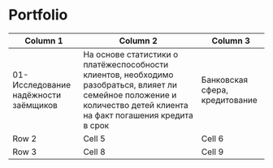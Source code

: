 # Portfolio

| Column 1 | Column 2 | Column 3 |
|----------|----------|----------|
| 01-Исследование надёжности заёмщиков    | На основе статистики о платёжеспособности клиентов, необходимо разобраться, влияет ли семейное положение и количество детей клиента на факт погашения кредита в срок  | Банковская сфера, кредитование   |
| Row 2    | Cell 5   | Cell 6   |
| Row 3    | Cell 8   | Cell 9   |
